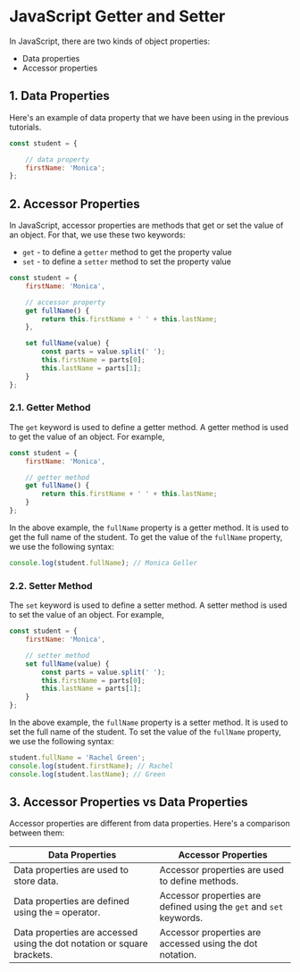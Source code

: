 # JavaScript Getter and Setter

In JavaScript, there are two kinds of object properties:

- Data properties
- Accessor properties

## 1. Data Properties
Here's an example of data property that we have been using in the previous tutorials.
```js
const student = {

    // data property
    firstName: 'Monica';
};
```

## 2. Accessor Properties
In JavaScript, accessor properties are methods that get or set the value of an object. For that, we use these two keywords:

-   `get` - to define a `getter` method to get the property value
-   `set` - to define a `setter` method to set the property value
```js
const student = {
    firstName: 'Monica',

    // accessor property
    get fullName() {
        return this.firstName + ' ' + this.lastName;
    },

    set fullName(value) {
        const parts = value.split(' ');
        this.firstName = parts[0];
        this.lastName = parts[1];
    }
};
```

### 2.1. Getter Method
The `get` keyword is used to define a getter method. A getter method is used to get the value of an object. For example,
```js
const student = {
    firstName: 'Monica',

    // getter method
    get fullName() {
        return this.firstName + ' ' + this.lastName;
    }
};
```
In the above example, the `fullName` property is a getter method. It is used to get the full name of the student. To get the value of the `fullName` property, we use the following syntax:
```js
console.log(student.fullName); // Monica Geller
```

### 2.2. Setter Method
The `set` keyword is used to define a setter method. A setter method is used to set the value of an object. For example,
```js
const student = {
    firstName: 'Monica',

    // setter method
    set fullName(value) {
        const parts = value.split(' ');
        this.firstName = parts[0];
        this.lastName = parts[1];
    }
};
```
In the above example, the `fullName` property is a setter method. It is used to set the full name of the student. To set the value of the `fullName` property, we use the following syntax:
```js
student.fullName = 'Rachel Green';
console.log(student.firstName); // Rachel
console.log(student.lastName); // Green
```

## 3. Accessor Properties vs Data Properties
Accessor properties are different from data properties. Here's a comparison between them:

| Data Properties | Accessor Properties |
| --- | --- |
| Data properties are used to store data. | Accessor properties are used to define methods. |
| Data properties are defined using the `=` operator. | Accessor properties are defined using the `get` and `set` keywords. |
| Data properties are accessed using the dot notation or square brackets. | Accessor properties are accessed using the dot notation. |

